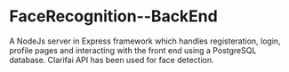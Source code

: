 # FaceRecognition--BackEnd

A NodeJs server in Express framework which handles registeration, login, profile pages and interacting with the front end using a PostgreSQL database.
Clarifai API has been used for face detection.
